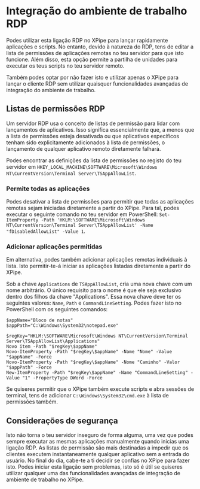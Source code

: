 # Integração do ambiente de trabalho RDP

Podes utilizar esta ligação RDP no XPipe para lançar rapidamente aplicações e scripts. No entanto, devido à natureza do RDP, tens de editar a lista de permissões de aplicações remotas no teu servidor para que isto funcione. Além disso, esta opção permite a partilha de unidades para executar os teus scripts no teu servidor remoto.

Também podes optar por não fazer isto e utilizar apenas o XPipe para lançar o cliente RDP sem utilizar quaisquer funcionalidades avançadas de integração do ambiente de trabalho.

## Listas de permissões RDP

Um servidor RDP usa o conceito de listas de permissão para lidar com lançamentos de aplicativos. Isso significa essencialmente que, a menos que a lista de permissões esteja desativada ou que aplicativos específicos tenham sido explicitamente adicionados à lista de permissões, o lançamento de qualquer aplicativo remoto diretamente falhará.

Podes encontrar as definições da lista de permissões no registo do teu servidor em `HKEY_LOCAL_MACHINE\SOFTWARE\Microsoft\Windows NT\CurrentVersion\Terminal Server\TSAppAllowList`.

### Permite todas as aplicações

Podes desativar a lista de permissões para permitir que todas as aplicações remotas sejam iniciadas diretamente a partir do XPipe. Para tal, podes executar o seguinte comando no teu servidor em PowerShell: `Set-ItemProperty -Path 'HKLM:\SOFTWARE\Microsoft\Windows NT\CurrentVersion\Terminal Server\TSAppAllowList' -Name "fDisabledAllowList" -Value 1`.

### Adicionar aplicações permitidas

Em alternativa, podes também adicionar aplicações remotas individuais à lista. Isto permitir-te-á iniciar as aplicações listadas diretamente a partir do XPipe.

Sob a chave `Applications` de `TSAppAllowList`, cria uma nova chave com um nome arbitrário. O único requisito para o nome é que ele seja exclusivo dentro dos filhos da chave "Applications". Essa nova chave deve ter os seguintes valores: `Name`, `Path` e `CommandLineSetting`. Podes fazer isto no PowerShell com os seguintes comandos:

```
$appName="Bloco de notas"
$appPath="C:\Windows\System32\notepad.exe"

$regKey="HKLM:\SOFTWARE\Microsoft\Windows NT\CurrentVersion\Terminal Server\TSAppAllowList\Applications"
Novo item -Path "$regKey\$appName"
Novo-ItemProperty -Path "$regKey\$appName" -Name "Nome" -Value "$appName" -Force
Novo-ItemProperty -Path "$regKey\$appName" -Nome "Caminho" -Valor "$appPath" -Force
New-ItemProperty -Path "$regKey\$appName" -Name "CommandLineSetting" -Value "1" -PropertyType DWord -Force
```

Se quiseres permitir que o XPipe também execute scripts e abra sessões de terminal, tens de adicionar `C:\Windows\System32\cmd.exe` à lista de permissões também.

## Considerações de segurança

Isto não torna o teu servidor inseguro de forma alguma, uma vez que podes sempre executar as mesmas aplicações manualmente quando inicias uma ligação RDP. As listas de permissão são mais destinadas a impedir que os clientes executem instantaneamente qualquer aplicativo sem a entrada do usuário. No final do dia, cabe-te a ti decidir se confias no XPipe para fazer isto. Podes iniciar esta ligação sem problemas, isto só é útil se quiseres utilizar qualquer uma das funcionalidades avançadas de integração de ambiente de trabalho no XPipe.
